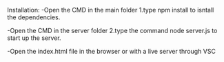 Installation:
-Open the CMD in the main folder
1.type npm install to isntall the dependencies.

-Open the CMD in the server folder
2.type the command node server.js to start up the server.

-Open the index.html file in the browser or with a live server through VSC

